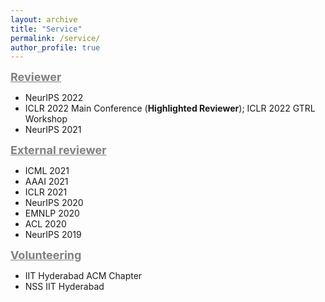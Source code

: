 ```yaml
---
layout: archive
title: "Service"
permalink: /service/
author_profile: true
---
```


<span style="color:gray"><b><font size=4> <u> Reviewer </u></font></b></span> <br/>
- NeurIPS 2022
- ICLR 2022 Main Conference (**Highlighted Reviewer**); ICLR 2022 GTRL Workshop
- NeurIPS 2021

<span style="color:gray"><b><font size=4> <u> External reviewer </u></font></b></span> <br/>
- ICML 2021
- AAAI 2021
- ICLR 2021
- NeurIPS 2020
- EMNLP 2020
- ACL 2020
- NeurIPS 2019

<span style="color:gray"><b><font size=4> <u>Volunteering</u></font></b></span> <br/>
- IIT Hyderabad ACM Chapter
- NSS IIT Hyderabad
